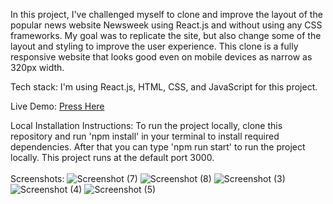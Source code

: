 In this project, I've challenged myself to clone and improve the layout of the popular news website Newsweek using React.js and without using any CSS frameworks. My goal was to replicate the site, but also change some of the layout and styling to improve the user experience. This clone is a fully responsive website that looks good even on mobile devices as narrow as 320px width. 

Tech stack: I'm using React.js, HTML, CSS, and JavaScript for this project.

Live Demo: <a href='https://antinf.github.io/Responsive-Newsweek-React.js-Clone/'>Press Here</a> 

Local Installation Instructions: To run the project locally, clone this repository and run 'npm install' in your terminal to install required dependencies. After that you can type 'npm run start' to run the project locally. This project runs at the default port 3000.
<br></br>
Screenshots:
![Screenshot (7)](https://user-images.githubusercontent.com/87878255/230656683-b81ba4eb-045f-4ade-9bbc-dfee740d2782.png)
![Screenshot (8)](https://user-images.githubusercontent.com/87878255/230656691-92a312d8-9346-4426-9a0f-e76246031863.png)
![Screenshot (3)](https://user-images.githubusercontent.com/87878255/230530672-036ea12d-8097-46e3-b99c-c20a7f430094.png)
![Screenshot (4)](https://user-images.githubusercontent.com/87878255/230530694-824b3be3-c1c7-456d-a205-86d68b9ffd65.png)
![Screenshot (5)](https://user-images.githubusercontent.com/87878255/230530682-bf28828d-cb02-47a9-b23e-c9a5a3da5be5.png)
